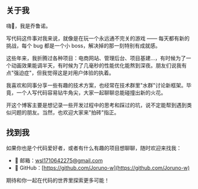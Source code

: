 ## 关于我

嗨👋，我是乔鲁诺。

写代码这件事对我来说，就像是在玩一个永远通不完关的游戏 —— 每天都有新的挑战，每个 bug 都是一个小 boss，解决掉的那一刻特别有成就感。

这些年来，我折腾过各种项目：电商网站、管理后台、项目基建...，有时候为了一个动画效果能调半天，有时候为了几毫秒的性能优化能熬到深夜。朋友们说我有点"强迫症"，但我觉得这是对用户体验的执着。

我喜欢和同事分享一些有趣的技术方案，也经常在技术群里"水群"讨论新框架。毕竟，一个人写代码容易钻牛角尖，大家一起聊聊总能碰撞出新的火花。

开这个博客主要是想记录一些开发过程中的思考和踩过的坑，说不定能帮到遇到类似问题的朋友。当然，也欢迎大家来"拍砖"指正。

## 找到我

如果你也是个代码爱好者，或者有什么有趣的项目想聊聊，随时欢迎来找我：

- 📧 邮箱：wsl1710642275@gmail.com
- 🐙 GitHub：[https://github.com/Joruno-w](https://github.com/Joruno-w)

期待和你一起在代码的世界里探索更多可能！
